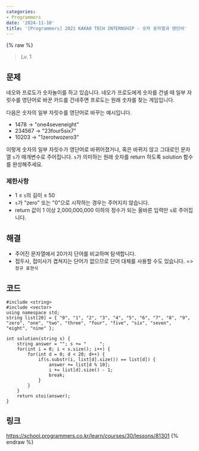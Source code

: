 ```yaml
---
categories:
- Programmers
date: '2024-11-10'
title: '[Programmers] 2021 KAKAO TECH INTERNSHIP - 숫자 문자열과 영단어'
---
```


{% raw %}
> Lv. 1<br>

## 문제
네오와 프로도가 숫자놀이를 하고 있습니다. 네오가 프로도에게 숫자를 건넬 때 일부 자릿수를 영단어로 바꾼 카드를 건네주면 프로도는 원래 숫자를 찾는 게임입니다.  
  
다음은 숫자의 일부 자릿수를 영단어로 바꾸는 예시입니다.

-   1478 → "one4seveneight"
-   234567 → "23four5six7"
-   10203 → "1zerotwozero3"

이렇게 숫자의 일부 자릿수가 영단어로 바뀌어졌거나, 혹은 바뀌지 않고 그대로인 문자열  `s`가 매개변수로 주어집니다.  `s`가 의미하는 원래 숫자를 return 하도록 solution 함수를 완성해주세요.

### 제한사항
-   1 ≤  `s`의 길이 ≤ 50
-   `s`가 "zero" 또는 "0"으로 시작하는 경우는 주어지지 않습니다.
-   return 값이 1 이상 2,000,000,000 이하의 정수가 되는 올바른 입력만  `s`로 주어집니다.

## 해결
- 주어진 문자열에서 20가지 단어를 비교하며 탐색합니다.
- 접두사, 접미사가 겹쳐지는 단어가 없으므로 단어 대체를 사용할 수도 있습니다. => `정규 표현식`<br>

## 코드
```
#include <string>
#include <vector>
using namespace std;
string list[20] = { "0", "1", "2", "3", "4", "5", "6", "7", "8", "9", "zero", "one", "two", "three", "four", "five", "six", "seven", "eight", "nine" };

int solution(string s) {
    string answer = ""; s += "     ";
    for(int i = 0; i < s.size(); i++) {
        for(int d = 0; d < 20; d++) {
            if(s.substr(i, list[d].size()) == list[d]) {
                answer += list[d % 10];
                i += list[d].size() - 1;
                break;
            }
        }
    }
    return stoi(answer);
}
```

## 링크
https://school.programmers.co.kr/learn/courses/30/lessons/81301
{% endraw %}